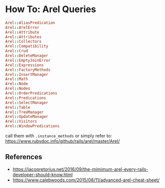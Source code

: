 # How To: Arel Queries

```ruby
Arel::AliasPredication
Arel::ArelError
Arel::Attribute
Arel::Attributes
Arel::Collectors
Arel::Compatibility
Arel::Crud
Arel::DeleteManager
Arel::EmptyJoinError
Arel::Expressions
Arel::FactoryMethods
Arel::InsertManager
Arel::Math
Arel::Node
Arel::Nodes
Arel::OrderPredications
Arel::Predications
Arel::SelectManager
Arel::Table
Arel::TreeManager
Arel::UpdateManager
Arel::Visitors
Arel::WindowPredications
```

call them with `.instance_methods` or simply refer to: https://www.rubydoc.info/github/rails/arel/master/Arel/

## References

- https://jacopretorius.net/2016/09/the-mimimum-arel-every-rails-developer-should-know.html
- https://www.calebwoods.com/2015/08/11/advanced-arel-cheat-sheet/